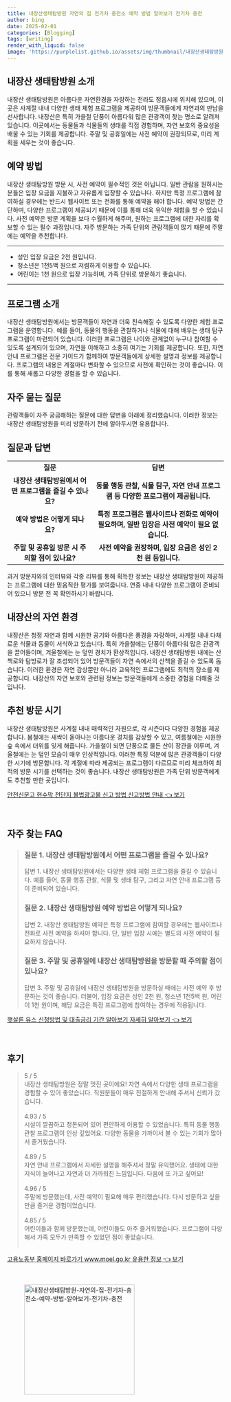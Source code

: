```yaml
---
title: 내장산생태탐방원 자연의 집 전기차 충전소 예약 방법 알아보기 전기차 충전
author: bing
date: 2025-02-01
categories: [Blogging]
tags: [writing]
render_with_liquid: false
image: 'https://purplelist.github.io/assets/img/thumbnail/내장산생태탐방원-자연의-집-전기차-충전소-예약-방법-알아보기-전기차-충전.webp'
---
```



<h2 id='내장산 생태탐방원 소개'>내장산 생태탐방원 소개</h2>

<p>내장산 생태탐방원은 아름다운 자연환경을 자랑하는 전라도 정읍시에 위치해 있으며, 이곳은 사계절 내내 다양한 생태 체험 프로그램을 제공하여 방문객들에게 자연과의 만남을 선사합니다. 내장산은 특히 가을철 단풍이 아름다워 많은 관광객이 찾는 명소로 알려져 있습니다. 이곳에서는 동물들과 식물들의 생태를 직접 경험하며, 자연 보호의 중요성을 배울 수 있는 기회를 제공합니다. 주말 및 공휴일에는 사전 예약이 권장되므로, 미리 계획을 세우는 것이 좋습니다.</p>

<h2 id='예약 방법'>예약 방법</h2>

<p>내장산 생태탐방원 방문 시, 사전 예약이 필수적인 것은 아닙니다. 일반 관람을 원하시는 분들은 입장 요금을 지불하고 자유롭게 입장할 수 있습니다. 하지만 특정 프로그램에 참여하실 경우에는 반드시 웹사이트 또는 전화를 통해 예약을 해야 합니다. 예약 방법은 간단하며, 다양한 프로그램이 제공되기 때문에 이를 통해 더욱 유익한 체험을 할 수 있습니다. 사전 예약은 방문 계획을 보다 수월하게 해주며, 원하는 프로그램에 대한 자리를 확보할 수 있는 필수 과정입니다. 자주 방문하는 가족 단위의 관람객들이 많기 때문에 주말에는 예약을 추천합니다.</p>

<hr />

<ul>
    <li>성인 입장 요금은 2천 원입니다.</li>
    <li>청소년은 1천5백 원으로 저렴하게 이용할 수 있습니다.</li>
    <li>어린이는 1천 원으로 입장 가능하며, 가족 단위로 방문하기 좋습니다.</li>
</ul>

<hr />

<h2 id='프로그램 소개'>프로그램 소개</h2>

<p>내장산 생태탐방원에서는 방문객들이 자연과 더욱 친숙해질 수 있도록 다양한 체험 프로그램을 운영합니다. 예를 들어, 동물의 행동을 관찰하거나 식물에 대해 배우는 생태 탐구 프로그램이 마련되어 있습니다. 이러한 프로그램은 나이와 관계없이 누구나 참여할 수 있도록 설계되어 있으며, 자연을 이해하고 소중히 여기는 기회를 제공합니다. 또한, 자연 안내 프로그램은 전문 가이드가 함께하여 방문객들에게 상세한 설명과 정보를 제공합니다. 프로그램의 내용은 계절마다 변화할 수 있으므로 사전에 확인하는 것이 좋습니다. 이를 통해 새롭고 다양한 경험을 할 수 있습니다.</p>

<h2 id='자주 묻는 질문'>자주 묻는 질문</h2>

<p>관람객들이 자주 궁금해하는 질문에 대한 답변을 아래에 정리했습니다. 이러한 정보는 내장산 생태탐방원을 미리 방문하기 전에 알아두시면 유용합니다.</p>

<h2 id='질문과 답변'>질문과 답변</h2>

<table>
    <tr>
        <td style="text-align: center; height: 17px;"><b>질문</b></td>
        <td style="text-align: center; height: 17px;"><b>답변</b></td>
    </tr>
    <tr>
        <td style="text-align: center; height: 17px;"><b>내장산 생태탐방원에서 어떤 프로그램을 즐길 수 있나요?</b></td>
        <td style="text-align: center; height: 17px;"><b>동물 행동 관찰, 식물 탐구, 자연 안내 프로그램 등 다양한 프로그램이 제공됩니다.</b></td>
    </tr>
    <tr>
        <td style="text-align: center; height: 17px;"><b>예약 방법은 어떻게 되나요?</b></td>
        <td style="text-align: center; height: 17px;"><b>특정 프로그램은 웹사이트나 전화로 예약이 필요하며, 일반 입장은 사전 예약이 필요 없습니다.</b></td>
    </tr>
    <tr>
        <td style="text-align: center; height: 17px;"><b>주말 및 공휴일 방문 시 주의할 점이 있나요?</b></td>
        <td style="text-align: center; height: 17px;"><b>사전 예약을 권장하며, 입장 요금은 성인 2천 원 등입니다.</b></td>
    </tr>
</table>

<p>과거 방문자와의 인터뷰와 각종 리뷰를 통해 획득한 정보는 내장산 생태탐방원이 제공하는 프로그램에 대한 믿음직한 평가를 보여줍니다. 연중 내내 다양한 프로그램이 준비되어 있으니 방문 전 꼭 확인하시기 바랍니다.</p>

<h2 id='내장산의 자연 환경'>내장산의 자연 환경</h2>

<p>내장산은 청정 자연과 함께 시원한 공기와 아름다운 풍경을 자랑하며, 사계절 내내 다채로운 식물과 동물이 서식하고 있습니다. 특히 가을철에는 단풍이 아름다워 많은 관광객을 끌어들이며, 겨울철에는 눈 덮인 경치가 환상적입니다. 내장산 생태탐방원 내에는 산책로와 탐방로가 잘 조성되어 있어 방문객들이 자연 속에서의 산책을 즐길 수 있도록 돕습니다. 이러한 환경은 자연 감상뿐만 아니라 교육적인 프로그램에도 최적의 장소를 제공합니다. 내장산의 자연 보호와 관련된 정보는 방문객들에게 소중한 경험을 더해줄 것입니다.</p>

<h2 id='추천 방문 시기'>추천 방문 시기</h2>

<p>내장산 생태탐방원은 사계절 내내 매력적인 자원으로, 각 시즌마다 다양한 경험을 제공합니다. 봄철에는 새싹이 돋아나는 아름다운 경치를 감상할 수 있고, 여름철에는 시원한 숲 속에서 더위를 잊게 해줍니다. 가을철이 되면 단풍으로 물든 산이 장관을 이루며, 겨울철에는 눈 덮인 모습이 매우 인상적입니다. 이러한 특징 덕분에 많은 관광객들이 다양한 시기에 방문합니다. 각 계절에 따라 제공되는 프로그램이 다르므로 미리 체크하여 최적의 방문 시기를 선택하는 것이 좋습니다. 내장산 생태탐방원은 가족 단위 방문객에게도 추천할 만한 곳입니다.</p>


<p><a class="click-button" title="안전신문고 현수막 전단지 불법광고물 신고 방법 신고방법 안내" href="https://purplelist.github.io/posts/%EC%95%88%EC%A0%84%EC%8B%A0%EB%AC%B8%EA%B3%A0-%ED%98%84%EC%88%98%EB%A7%89-%EC%A0%84%EB%8B%A8%EC%A7%80-%EB%B6%88%EB%B2%95%EA%B4%91%EA%B3%A0%EB%AC%BC-%EC%8B%A0%EA%B3%A0-%EB%B0%A9%EB%B2%95-%EC%8B%A0%EA%B3%A0%EB%B0%A9%EB%B2%95-%EC%95%88%EB%82%B4/" rel="dofollow">안전신문고 현수막 전단지 불법광고물 신고 방법 신고방법 안내 👈 보기</a></p><br>
<h2 id='자주_찾는_FAQ'>자주 찾는 FAQ</h2>
<div itemscope="" itemtype="https://schema.org/FAQPage"> 
<blockquote> 
<div itemscope="" itemprop="mainEntity" itemtype="https://schema.org/Question"> 
<h3 itemprop="name">질문 1. 내장산 생태탐방원에서 어떤 프로그램을 즐길 수 있나요? </h3> 
<div itemscope="" itemprop="acceptedAnswer" itemtype="https://schema.org/Answer"> 
<span itemprop="text"> 
<p>답변 1. 내장산 생태탐방원에서는 다양한 생태 체험 프로그램을 즐길 수 있습니다. 예를 들어, 동물 행동 관찰, 식물 및 생태 탐구, 그리고 자연 안내 프로그램 등이 준비되어 있습니다.</p> 
</span> 
</div> 
</div> 
<div itemscope="" itemprop="mainEntity" itemtype="https://schema.org/Question"> 
<h3 itemprop="name">질문 2. 내장산 생태탐방원 예약 방법은 어떻게 되나요? </h3> 
<div itemscope="" itemprop="acceptedAnswer" itemtype="https://schema.org/Answer"> 
<span itemprop="text"> 
<p>답변 2. 내장산 생태탐방원 예약은 특정 프로그램에 참여할 경우에는 웹사이트나 전화로 사전 예약을 하셔야 합니다. 단, 일반 입장 시에는 별도의 사전 예약이 필요하지 않습니다.</p> 
</span> 
</div> 
</div> 
<div itemscope="" itemprop="mainEntity" itemtype="https://schema.org/Question"> 
<h3 itemprop="name">질문 3. 주말 및 공휴일에 내장산 생태탐방원을 방문할 때 주의할 점이 있나요? </h3> 
<div itemscope="" itemprop="acceptedAnswer" itemtype="https://schema.org/Answer"> 
<span itemprop="text"> 
<p>답변 3. 주말 및 공휴일에 내장산 생태탐방원을 방문하실 때에는 사전 예약 후 방문하는 것이 좋습니다. 더불어, 입장 요금은 성인 2천 원, 청소년 1천5백 원, 어린이 1천 원이며, 해당 요금은 특정 프로그램에 참여하는 경우에 적용됩니다.</p> 
</span> 
</div> 
</div> 
</blockquote> 
</div>
<p><a class="click-button" title="햇살론 유스 신청방법 및 대출금리 기간 알아보기 자세히 알아보기" href="https://purplelist.github.io/posts/%ED%96%87%EC%82%B4%EB%A1%A0-%EC%9C%A0%EC%8A%A4-%EC%8B%A0%EC%B2%AD%EB%B0%A9%EB%B2%95-%EB%B0%8F-%EB%8C%80%EC%B6%9C%EA%B8%88%EB%A6%AC-%EA%B8%B0%EA%B0%84-%EC%95%8C%EC%95%84%EB%B3%B4%EA%B8%B0-%EC%9E%90%EC%84%B8%ED%9E%88-%EC%95%8C%EC%95%84%EB%B3%B4%EA%B8%B0/" rel="dofollow">햇살론 유스 신청방법 및 대출금리 기간 알아보기 자세히 알아보기 👈 보기</a></p><br>
<h2 id='후기'>후기</h2>
<div itemscope itemtype="https://schema.org/Product">
  <blockquote>
  <div itemprop="review" itemscope itemtype="https://schema.org/Review">
      <div itemprop="reviewRating" itemscope itemtype="https://schema.org/Rating"> <span itemprop="ratingValue">5</span> / <span itemprop="bestRating">5</span> </div>
      <span itemprop="reviewBody">내장산 생태탐방원은 정말 멋진 곳이에요! 자연 속에서 다양한 생태 프로그램을 경험할 수 있어 좋았습니다. 직원분들이 매우 친절하게 안내해 주셔서 신뢰가 갔습니다.</span>
  </div>
  <br>
  <div itemprop="review" itemscope itemtype="https://schema.org/Review">
      <div itemprop="reviewRating" itemscope itemtype="https://schema.org/Rating"> <span itemprop="ratingValue">4.93</span> / <span itemprop="bestRating">5</span> </div>
      <span itemprop="reviewBody">시설이 깔끔하고 정돈되어 있어 편안하게 이용할 수 있었습니다. 특히 동물 행동 관찰 프로그램이 인상 깊었어요. 다양한 동물을 가까이서 볼 수 있는 기회가 많아서 즐거웠습니다.</span>
  </div>
  <br>
  <div itemprop="review" itemscope itemtype="https://schema.org/Review">
      <div itemprop="reviewRating" itemscope itemtype="https://schema.org/Rating"> <span itemprop="ratingValue">4.89</span> / <span itemprop="bestRating">5</span> </div>
      <span itemprop="reviewBody">자연 안내 프로그램에서 자세한 설명을 해주셔서 정말 유익했어요. 생태에 대한 지식이 늘어나고 자연과 더 가까워진 느낌입니다. 다음에 또 가고 싶어요!</span>
  </div>
  <br>
  <div itemprop="review" itemscope itemtype="https://schema.org/Review">
      <div itemprop="reviewRating" itemscope itemtype="https://schema.org/Rating"> <span itemprop="ratingValue">4.96</span> / <span itemprop="bestRating">5</span> </div>
      <span itemprop="reviewBody">주말에 방문했는데, 사전 예약이 필요해 매우 편리했습니다. 다시 방문하고 싶을 만큼 즐거운 경험이었습니다.</span>
  </div>
  <br>
  <div itemprop="review" itemscope itemtype="https://schema.org/Review">
      <div itemprop="reviewRating" itemscope itemtype="https://schema.org/Rating"> <span itemprop="ratingValue">4.85</span> / <span itemprop="bestRating">5</span> </div>
      <span itemprop="reviewBody">어린이들과 함께 방문했는데, 어린이들도 아주 즐거워했습니다. 프로그램이 다양해서 가족 모두가 만족할 수 있었던 점이 좋았습니다.</span>
  </div>
  <br>
  </blockquote>
</div>
<p><a class="click-button" title="고용노동부 홈페이지 바로가기 www.moel.go.kr 유용한 정보" href="https://purplelist.github.io/posts/%EA%B3%A0%EC%9A%A9%EB%85%B8%EB%8F%99%EB%B6%80-%ED%99%88%ED%8E%98%EC%9D%B4%EC%A7%80-%EB%B0%94%EB%A1%9C%EA%B0%80%EA%B8%B0-www.moel.go.kr-%EC%9C%A0%EC%9A%A9%ED%95%9C-%EC%A0%95%EB%B3%B4/" rel="dofollow">고용노동부 홈페이지 바로가기 www.moel.go.kr 유용한 정보 👈 보기</a></p><br>
<figure class="image"><img src="https://purplelist.github.io/assets/img/thumbnail/내장산생태탐방원-자연의-집-전기차-충전소-예약-방법-알아보기-전기차-충전.webp" alt="내장산생태탐방원-자연의-집-전기차-충전소-예약-방법-알아보기-전기차-충전" width="256" height="256"></figure>